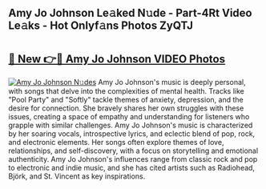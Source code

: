## Amy Jo Johnson Le𝚊ked N𝚞de - Part-4Rt Video Le𝚊ks - Hot Onlyf𝚊ns Photos ZyQTJ

# <h2><a href="http://ac51964.deff.icu/?id=Amy+Jo+Johnson">🔗 New 👉🔴 Amy Jo Johnson VIDEO Photos</a></h2>

[![Amy Jo Johnson N𝚞des](https://i.imgur.com/rIISA9y.gif)](http://ac51964.deff.icu/?id=Amy+Jo+Johnson)
Amy Jo Johnson's music is deeply personal, with songs that delve into the complexities of mental health. Tracks like "Pool Party" and "Softly" tackle themes of anxiety, depression, and the desire for connection. She bravely shares her own struggles with these issues, creating a space of empathy and understanding for listeners who grapple with similar challenges. Amy Jo Johnson's music is characterized by her soaring vocals, introspective lyrics, and eclectic blend of pop, rock, and electronic elements. Her songs often explore themes of love, relationships, and self-discovery, with a focus on storytelling and emotional authenticity. Amy Jo Johnson's influences range from classic rock and pop to electronic and indie music, and she has cited artists such as Radiohead, Björk, and St. Vincent as key inspirations.
